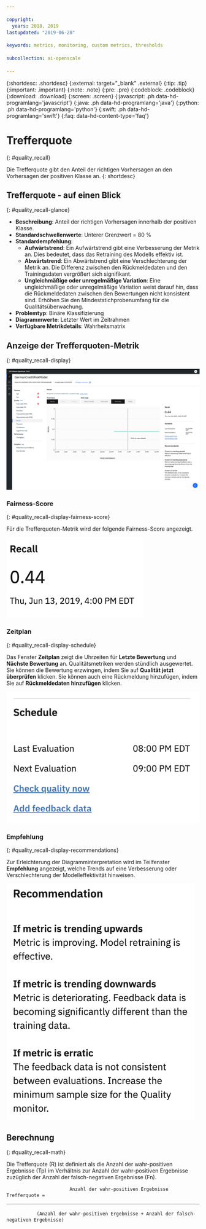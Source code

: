 ```yaml
---

copyright:
  years: 2018, 2019
lastupdated: "2019-06-28"

keywords: metrics, monitoring, custom metrics, thresholds

subcollection: ai-openscale

---
```


{:shortdesc: .shortdesc}
{:external: target="_blank" .external}
{:tip: .tip}
{:important: .important}
{:note: .note}
{:pre: .pre}
{:codeblock: .codeblock}
{:download: .download}
{:screen: .screen}
{:javascript: .ph data-hd-programlang='javascript'}
{:java: .ph data-hd-programlang='java'}
{:python: .ph data-hd-programlang='python'}
{:swift: .ph data-hd-programlang='swift'}
{:faq: data-hd-content-type='faq'}

# Trefferquote
{: #quality_recall}

Die Trefferquote gibt den Anteil der richtigen Vorhersagen an den Vorhersagen der positiven Klasse an.
{: shortdesc}

## Trefferquote - auf einen Blick
{: #quality_recall-glance}

- **Beschreibung**: Anteil der richtigen Vorhersagen innerhalb der positiven Klasse.
- **Standardschwellenwerte**: Unterer Grenzwert = 80 %
- **Standardempfehlung**:
   - **Aufwärtstrend**: Ein Aufwärtstrend gibt eine Verbesserung der Metrik an. Dies bedeutet, dass das Retraining des Modells effektiv ist.
   - **Abwärtstrend**: Ein Abwärtstrend gibt eine Verschlechterung der Metrik an. Die Differenz zwischen den Rückmeldedaten und den Trainingsdaten vergrößert sich signifikant.
   - **Ungleichmäßige oder unregelmäßige Variation**: Eine ungleichmäßige oder unregelmäßige Variation weist darauf hin, dass die Rückmeldedaten zwischen den Bewertungen nicht konsistent sind. Erhöhen Sie den Mindeststichprobenumfang für die Qualitätsüberwachung.
- **Problemtyp**: Binäre Klassifizierung
- **Diagrammwerte**: Letzter Wert im Zeitrahmen
- **Verfügbare Metrikdetails**: Wahrheitsmatrix

## Anzeige der Trefferquoten-Metrik
{: #quality_recall-display}

![Abbildung des Diagramms für Trefferquote](images/quality-recall.png)

### Fairness-Score
{: #quality_recall-display-fairness-score}

Für die Trefferquoten-Metrik wird der folgende Fairness-Score angezeigt. 

![Darstellung des Trefferquoten-Score-Prozentsatzes.](images/wos-quality-recall-score.png)

### Zeitplan
{: #quality_recall-display-schedule}

Das Fenster **Zeitplan** zeigt die Uhrzeiten für **Letzte Bewertung** und **Nächste Bewertung** an. Qualitätsmetriken werden stündlich ausgewertet. Sie können die Bewertung erzwingen, indem Sie auf **Qualität jetzt überprüfen** klicken. Sie können auch eine Rückmeldung hinzufügen, indem Sie auf **Rückmeldedaten hinzufügen** klicken.

![Darstellung des Zeitplan-Fensters mit Uhrzeiten für letzte und nächste Bewertung](images/wos-quality-schedule.png)


### Empfehlung
{: #quality_recall-display-recommendations}

Zur Erleichterung der Diagramminterpretation wird im Teilfenster **Empfehlung** angezeigt, welche Trends auf eine Verbesserung oder Verschlechterung der Modelleffektivität hinweisen.

![Darstellung des Empfehlungsfensters.](images/wos-quality-positive-recommendation.png)




## Berechnung
{: #quality_recall-math}

Die Trefferquote (R) ist definiert als die Anzahl der wahr-positiven Ergebnisse (Tp) im Verhältnis zur Anzahl der wahr-positiven Ergebnisse zuzüglich der Anzahl der falsch-negativen Ergebnisse (Fn).

```
                       Anzahl der wahr-positiven Ergebnisse
Trefferquote =  ______________________________________________________________________________

           (Anzahl der wahr-positiven Ergebnisse + Anzahl der falsch-negativen Ergebnisse)
```
